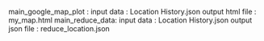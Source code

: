 main_google_map_plot :
  input data : Location History.json
  output html file : my_map.html
main_reduce_data:
  input data : Location History.json
  output json file : reduce_location.json

